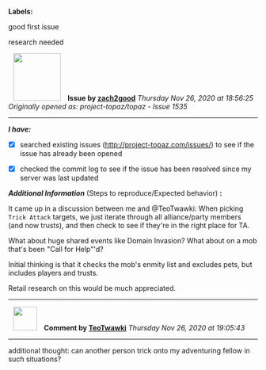 **Labels:**

good first issue

research needed



<a href="https://github.com/zach2good"><img src="https://avatars3.githubusercontent.com/u/1389729?v=4" width="96" height="96" hspace="10"></img></a> **Issue by [zach2good](https://github.com/zach2good)**
_Thursday Nov 26, 2020 at 18:56:25_
_Originally opened as: project-topaz/topaz - Issue 1535_

----

<!-- place 'x' mark between square [] brackets to checkmark box -->
**_I have:_**

- [x] searched existing issues (http://project-topaz.com/issues/) to see if the issue has already been opened
- [x] checked the commit log to see if the issue has been resolved since my server was last updated

**_Additional Information_** (Steps to reproduce/Expected behavior) **:** 

It came up in a discussion between me and @TeoTwawki: When picking `Trick Attack` targets, we just iterate through all alliance/party members (and now trusts), and then check to see if they're in the right place for TA.

What about huge shared events like Domain Invasion? What about on a mob that's been "Call for Help"'d?

Initial thinking is that it checks the mob's enmity list and excludes pets, but includes players and trusts. 

Retail research on this would be much appreciated.



----
<a href="https://github.com/TeoTwawki"><img src="https://avatars0.githubusercontent.com/u/6871475?v=4" width="48" height="48" hspace="10"></img></a> **Comment by [TeoTwawki](https://github.com/TeoTwawki)**
_Thursday Nov 26, 2020 at 19:05:43_

----

additional thought: can another person trick onto my adventuring fellow in such situations?
